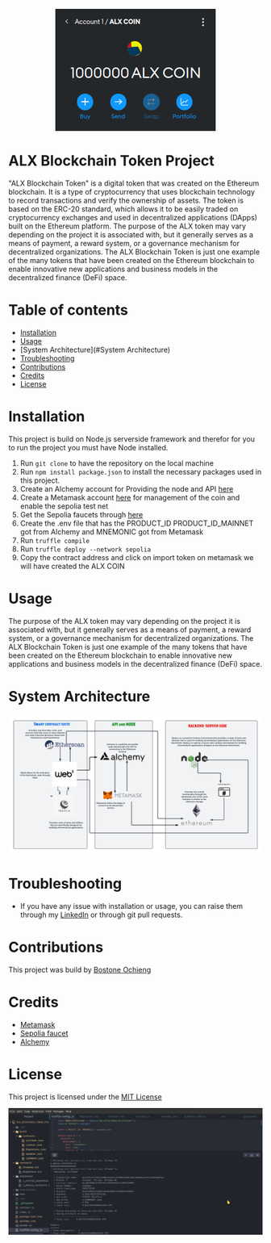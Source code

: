 <p align="center">
  <img src="1.png" alt="ALX TOKEN REPRESENTATION" >
</p>

# ALX Blockchain Token Project
"ALX Blockchain Token" is a digital token that was created on the Ethereum blockchain. It is a type of cryptocurrency that uses blockchain technology to record transactions and verify the ownership of assets. The token is based on the ERC-20 standard, which allows it to be easily traded on cryptocurrency exchanges and used in decentralized applications (DApps) built on the Ethereum platform. The purpose of the ALX token may vary depending on the project it is associated with, but it generally serves as a means of payment, a reward system, or a governance mechanism for decentralized organizations. The ALX Blockchain Token is just one example of the many tokens that have been created on the Ethereum blockchain to enable innovative new applications and business models in the decentralized finance (DeFi) space.

# Table of contents
- [Installation](#Installation)
- [Usage](#Usage)
- [System Architecture](#System Architecture)
- [Troubleshooting](#Troubleshooting)
- [Contributions](#Contributions)
- [Credits](#Credits)
- [License](#License)

# Installation

This project is build on Node.js serverside framework and therefor for you to run the
project you must have Node installed.
1. Run `git clone` to have the repository on the local machine
2. Run `npm install package.json` to install the necessary packages used in this project.
3. Create an Alchemy account for Providing the node and API [here](https://auth.alchemy.com/?redirectUrl=https%3A%2F%2Fdashboard.alchemy.com)
4. Create a Metamask account [here](https://metamask.io/) for management of the coin and enable the sepolia test net
5. Get the Sepolia faucets through [here](https://sepoliafaucet.com/)
6. Create the .env file that has the PRODUCT_ID PRODUCT_ID_MAINNET got from Alchemy and MNEMONIC got from Metamask
7. Run `truffle compile`
8. Run `truffle deploy --network sepolia`
9. Copy the contract address and click on import token on metamask we will have created the ALX COIN

# Usage

The purpose of the ALX token may vary depending on the project it is associated with, but it generally serves as a means of payment, a reward system, or a governance mechanism for decentralized organizations. The ALX Blockchain Token is just one example of the many tokens that have been created on the Ethereum blockchain to enable innovative new applications and business models in the decentralized finance (DeFi) space.
# System Architecture

<p align="center">
 <img src="ALX COIN ARCHITECTURE.png" >
</p>


# Troubleshooting
- If you have any issue with installation or usage, you can raise them through my [LinkedIn](https://www.linkedin.com/in/bostone-ochieng-b258a8108/)
or through git pull requests.

# Contributions

This project was build by [Bostone Ochieng](https://www.linkedin.com/in/bostone-ochieng-b258a8108/)

# Credits
- [Metamask](https://metamask.io/)
- [Sepolia faucet](https://sepoliafaucet.com/)
- [Alchemy](https://auth.alchemy.com/?redirectUrl=https%3A%2F%2Fdashboard.alchemy.com)

# License
This project is licensed under the [MIT License](https://mit-license.org/)



<p align="center">
    <img src="mork-up.png">
</p>
